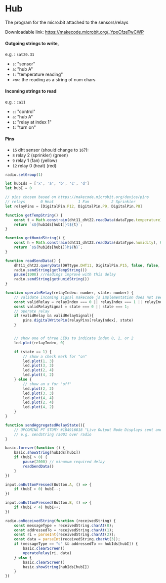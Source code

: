 # Hub

The program for the micro:bit attached to the sensors/relays

Downloadable link: https://makecode.microbit.org/_YpoCfzeTwCWP

#### Outgoing strings to write,
e.g. : `sat20.31`
- `s`: "sensor"
- `a`: "hub A"
- `t`: "temperature reading"
- `<n>`: the reading as a string of num chars

#### Incoming strings to read
e.g. : `ca11`
- `c`: "control"
- `a`: "hub A"
- `1`: "relay at index 1"
- `1`: "turn on"

#### Pins
- `15`    dht sensor (should change to `16`?):
- `8`     relay 2 (sprinkler) (green)
- `9`     relay 1 (fan) (yellow)
- `12`    relay 0 (heat) (red)

```js
radio.setGroup(1)

let hubIds = ['x', 'a', 'b', 'c', 'd']
let hubI = 0

// pins chosen based on https://makecode.microbit.org/device/pins
// relays       0 Heat           1 Fan          2 Sprinkler
let relayPins = [DigitalPin.P12, DigitalPin.P9, DigitalPin.P8]

function getTempString() {
    const t = Math.constrain(dht11_dht22.readData(dataType.temperature), 0, 100);
    return `s${hubIds[hubI]}t${t}`;
}

function getHumidString() {
    const h = Math.constrain(dht11_dht22.readData(dataType.humidity), 0, 100);
    return `s${hubIds[hubI]}h${h}`;
}

function readSendData() {
    dht11_dht22.queryData(DHTtype.DHT11, DigitalPin.P15, false, false, false)
    radio.sendString(getTempString())
    pause(1000) //readings improve with this delay
    radio.sendString(getHumidString())
}

function operateRelay(relayIndex: number, state: number) {
    // validate incoming signal makecode js implementation does not seems to support regex nor includes
    const validRelay = relayIndex === 0 || relayIndex === 1 || relayIndex === 2;
    const validRelaySignal = state === 0 || state === 1;
    // operate relay
    if (validRelay && validRelaySignal){
        pins.digitalWritePin(relayPins[relayIndex], state)
    }


    // show one of three LEDs to indicate index 0, 1, or 2
    led.plot(relayIndex, 0)

    if (state == 1) {
        // show a check mark for "on"
        led.plot(1, 3)
        led.plot(3, 3)
        led.plot(2, 4)
        led.plot(4, 2)
    } else {
        // show an x for "off"
        led.plot(2, 2)
        led.plot(3, 3)
        led.plot(4, 4)
        led.plot(2, 4)
        led.plot(4, 2)
    }
}

function sendAggregatedRelayState(){
    // UPCOMING PT STORY #184916018 "Live Output Node Displays sent and received state"
    // e.g. sendString ra001 over radio
}

basic.forever(function () {
    basic.showString(hubIds[hubI])
    if (hubI > 0) {
        pause(2000) // minumum required delay
        readSendData()
    }
})

input.onButtonPressed(Button.A, () => {
    if (hubI > 0) hubI--;
})

input.onButtonPressed(Button.B, () => {
    if (hubI < 4) hubI++;
})

radio.onReceivedString(function (receivedString) {
    const messageType = receivedString.charAt(0);
    const addressedTo = receivedString.charAt(1);
    const ri = parseInt(receivedString.charAt(2));
    const data = parseInt(receivedString.charAt(3));
    if (messageType == "c" && addressedTo == hubIds[hubI]) {
        basic.clearScreen()
        operateRelay(ri, data)
    } else {
        basic.clearScreen()
        basic.showString(hubIds[hubI])
    }
})

```
